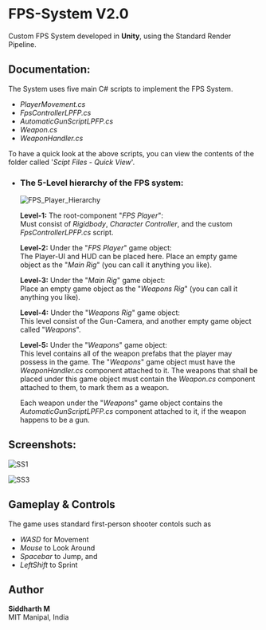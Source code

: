 # FPS-System V2.0
Custom FPS System developed in **Unity**, using the Standard Render Pipeline.


## Documentation:

The System uses five main C# scripts to implement the FPS System.

 - *PlayerMovement.cs* <br /> 
 - *FpsControllerLPFP.cs* <br /> 
 - *AutomaticGunScriptLPFP.cs* <br /> 
 - *Weapon.cs* <br /> 
 - *WeaponHandler.cs* <br /> 

To have a quick look at the above scripts, you can view the contents of the 
folder called '*Scipt Files - Quick View*'.

- ### The 5-Level hierarchy of the FPS system:

  ![FPS_Player_Hierarchy](https://user-images.githubusercontent.com/67199656/200593510-5a139e97-dd14-4a63-94bc-1fe34fd1367f.png)
  
  **Level-1:** The root-component "*FPS Player*": <br />
  Must consist of *Rigidbody*, *Character Controller*, and the custom *FpsControllerLPFP.cs* script. <br />
  
  **Level-2:** Under the "*FPS Player*" game object: <br />
  The Player-UI and HUD can be placed here.
  Place an empty game object as the "*Main Rig*" (you can call it anything you like).
  
  **Level-3:** Under the "*Main Rig*" game object: <br />
  Place an empty game object as the "*Weapons Rig*" (you can call it anything you like).
  
  **Level-4:** Under the "*Weapons Rig*" game object: <br />
  This level consist of the Gun-Camera, and another empty game object called "*Weapons*".
  
  **Level-5:** Under the "*Weapons*" game object: <br />
  This level contains all of the weapon prefabs that the player may possess in the game.
  The "*Weapons*" game object must have the *WeaponHandler.cs* component attached to it. The weapons that shall be placed under this
  game object must contain the *Weapon.cs* component attached to them, to mark them as a weapon.
  
  Each weapon under the "*Weapons*" game object contains the *AutomaticGunScriptLPFP.cs* component attached to it, if the weapon happens to be a gun.

## Screenshots:

![SS1](https://user-images.githubusercontent.com/67199656/200614045-4ae5a8d8-425a-4d3d-88cc-364c9ea8b539.png)


![SS3](https://user-images.githubusercontent.com/67199656/200615927-3eb86501-9288-47d3-9770-7c5466069712.png)


## Gameplay & Controls

The game uses standard first-person shooter contols such as <br />
- *WASD* for Movement <br />
- *Mouse* to Look Around <br />
- *Spacebar* to Jump, and <br />
- *LeftShift* to Sprint <br />

## Author
**Siddharth M** <br />
MIT Manipal, India <br />


    
